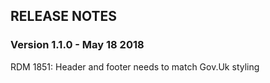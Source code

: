 ## RELEASE NOTES

### Version 1.1.0 - May 18 2018
RDM 1851: Header and footer needs to match Gov.Uk styling
